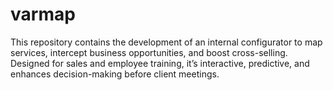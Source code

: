 # varmap
This repository contains the development of an internal configurator to map services, intercept business opportunities, and boost cross-selling. Designed for sales and employee training, it’s interactive, predictive, and enhances decision-making before client meetings.
